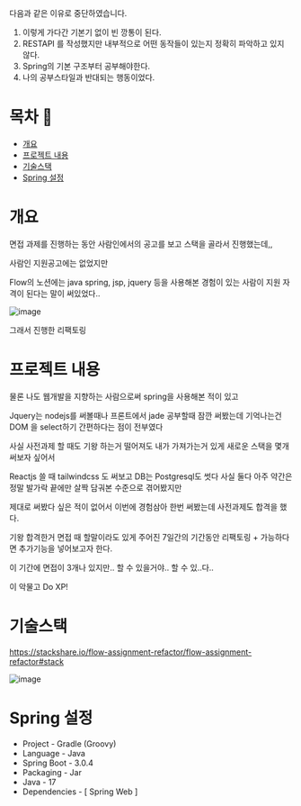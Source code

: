다음과 같은 이유로 중단하였습니다.
1. 이렇게 가다간 기본기 없이 빈 깡통이 된다.
2. RESTAPI 를 작성했지만 내부적으로 어떤 동작들이 있는지 정확히 파악하고 있지 않다.
3. Spring의 기본 구조부터 공부해야한다.
4. 나의 공부스타일과 반대되는 행동이었다.

# 목차 📃
+ [개요](#개요)
+ [프로젝트 내용](#프로젝트-내용)
+ [기술스택](#기술스택)
+ [Spring 설정](#Spring-설정)

# 개요

면접 과제를 진행하는 동안 사람인에서의 공고를 보고 스택을 골라서 진행했는데,,

사람인 지원공고에는 없었지만

Flow의 노션에는 java spring, jsp, jquery 등을 사용해본 경험이 있는 사람이 지원 자격이 된다는 말이 써있었다..

![image](https://user-images.githubusercontent.com/68590947/227173758-70179eb2-6ec4-4103-8241-ffd1cea242ae.png)

그래서 진행한 리팩토링

# 프로젝트 내용

물론 나도 웹개발을 지향하는 사람으로써 spring을 사용해본 적이 있고

Jquery는 nodejs를 써볼때나 프론트에서 jade 공부할때 잠깐 써봤는데 기억나는건 DOM 을 select하기 간편하다는 점이 전부였다

사실 사전과제 할 때도 기왕 하는거 떨어져도 내가 가져가는거 있게 새로운 스택을 몇개 써보자 싶어서

Reactjs 쓸 때 tailwindcss 도 써보고 DB는 Postgresql도 썻다 사실 둘다 아주 약간은 정말 발가락 끝에만 살짝 담궈본 수준으로 겪어봤지만

제대로 써봤다 싶은 적이 없어서 이번에 경험삼아 한번 써봤는데 사전과제도 합격을 했다.

기왕 합격한거 면접 때 할말이라도 있게 주어진 7일간의 기간동안 리팩토링 + 가능하다면 추가기능을 넣어보고자 한다.

이 기간에 면접이 3개나 있지만.. 할 수 있을거야.. 할 수 있..다..

이 악물고 Do XP!

# 기술스택

https://stackshare.io/flow-assignment-refactor/flow-assignment-refactor#stack

![image](https://user-images.githubusercontent.com/68590947/227182130-37cce44e-1692-4912-a8f8-3c3fc1cccc50.png)

# Spring 설정

+ Project - Gradle (Groovy)
+ Language - Java
+ Spring Boot - 3.0.4
+ Packaging - Jar
+ Java - 17
+ Dependencies - [ Spring Web ]

